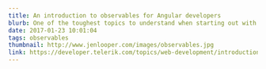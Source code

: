 ```yaml
---
title: An introduction to observables for Angular developers
blurb: One of the toughest topics to understand when starting out with Angular
date: 2017-01-23 10:01:04
tags: observables
thumbnail: http://www.jenlooper.com/images/observables.jpg
link: https://developer.telerik.com/topics/web-development/introduction-observables-angular-developers/
---
```

